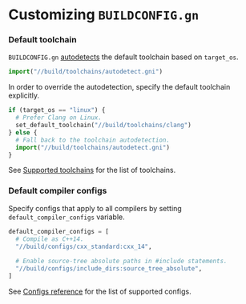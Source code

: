 # Customizing `BUILDCONFIG.gn`

### Default toolchain

`BUILDCONFIG.gn` [autodetects](/toolchains/README.md#toolchain-autodetection) the default toolchain based on `target_os`.

```python
import("//build/toolchains/autodetect.gni")
```

In order to override the autodetection, specify the default toolchain explicitly.

```python
if (target_os == "linux") {
  # Prefer Clang on Linux.
  set_default_toolchain("//build/toolchains/clang")
} else {
  # Fall back to the toolchain autodetection.
  import("//build/toolchains/autodetect.gni")    
}
```

See [Supported toolchains](/toolchains/README.md#supported-toolchains) for the list of toolchains.

### Default compiler configs

Specify configs that apply to all compilers by setting `default_compiler_configs` variable.

```python
default_compiler_configs = [
  # Compile as C++14.
  "//build/configs/cxx_standard:cxx_14",
  
  # Enable source-tree absolute paths in #include statements.
  "//build/configs/include_dirs:source_tree_absolute",
]
```

See [Configs reference](/configs/README.md) for the list of supported configs.